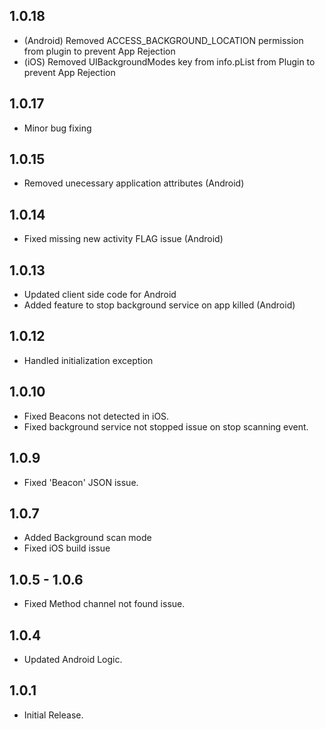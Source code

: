 ## 1.0.18
- (Android) Removed ACCESS_BACKGROUND_LOCATION permission from plugin to prevent App Rejection
- (iOS) Removed UIBackgroundModes key from info.pList from Plugin to prevent App Rejection

## 1.0.17

* Minor bug fixing

## 1.0.15

* Removed unecessary application attributes (Android)

## 1.0.14

* Fixed missing new activity FLAG issue (Android)

## 1.0.13

* Updated client side code for Android
* Added feature to stop background service on app killed (Android)

## 1.0.12

* Handled initialization exception

## 1.0.10

* Fixed Beacons not detected in iOS.
* Fixed background service not stopped issue on stop scanning event.

## 1.0.9

* Fixed 'Beacon' JSON issue.

## 1.0.7

* Added Background scan mode 
* Fixed iOS build issue

## 1.0.5 - 1.0.6

* Fixed Method channel not found issue.

## 1.0.4

* Updated Android Logic.

## 1.0.1

* Initial Release.
